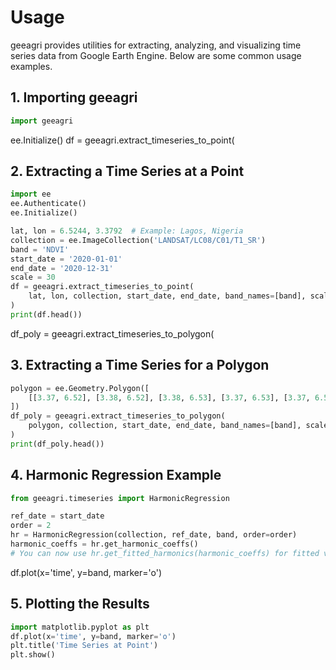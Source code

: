 
# Usage

geeagri provides utilities for extracting, analyzing, and visualizing time series data from Google Earth Engine. Below are some common usage examples.


## 1. Importing geeagri

```python
import geeagri
```

ee.Initialize()
df = geeagri.extract_timeseries_to_point(

## 2. Extracting a Time Series at a Point

```python
import ee
ee.Authenticate()
ee.Initialize()

lat, lon = 6.5244, 3.3792  # Example: Lagos, Nigeria
collection = ee.ImageCollection('LANDSAT/LC08/C01/T1_SR')
band = 'NDVI'
start_date = '2020-01-01'
end_date = '2020-12-31'
scale = 30
df = geeagri.extract_timeseries_to_point(
    lat, lon, collection, start_date, end_date, band_names=[band], scale=scale
)
print(df.head())
```

df_poly = geeagri.extract_timeseries_to_polygon(

## 3. Extracting a Time Series for a Polygon

```python
polygon = ee.Geometry.Polygon([
    [[3.37, 6.52], [3.38, 6.52], [3.38, 6.53], [3.37, 6.53], [3.37, 6.52]]
])
df_poly = geeagri.extract_timeseries_to_polygon(
    polygon, collection, start_date, end_date, band_names=[band], scale=scale, reducer="MEAN"
)
print(df_poly.head())
```


## 4. Harmonic Regression Example

```python
from geeagri.timeseries import HarmonicRegression

ref_date = start_date
order = 2
hr = HarmonicRegression(collection, ref_date, band, order=order)
harmonic_coeffs = hr.get_harmonic_coeffs()
# You can now use hr.get_fitted_harmonics(harmonic_coeffs) for fitted values
```

df.plot(x='time', y=band, marker='o')

## 5. Plotting the Results

```python
import matplotlib.pyplot as plt
df.plot(x='time', y=band, marker='o')
plt.title('Time Series at Point')
plt.show()
```
